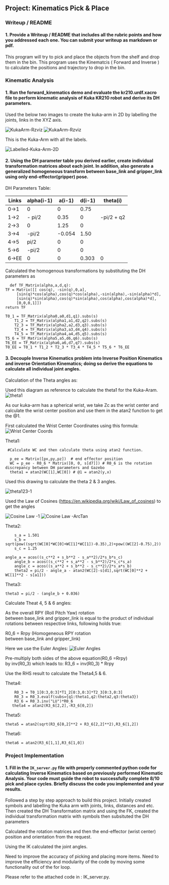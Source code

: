 
## Project: Kinematics Pick & Place

### Writeup / README

#### 1. Provide a Writeup / README that includes all the rubric points and how you addressed each one.  You can submit your writeup as markdown or pdf.  

This program will try to pick and place the objects from the shelf and drop them in the bin.
This program uses the Kinematcis ( Forward and Inverse ) to calculate the positions and trajectory to drop in the bin.

[//]: # (Image References)

[image1]: ./images/Kuka-Arm1.PNG
[image2]: ./images/Kuka-Arm2.PNG
[image3]: ./images/Label-Kuka-Arm.jpg
[image4]: ./images/Theta-angles-1-2-3.PNG
[image5]: ./images/ik-copy.png
[image6]: ./images/l21-l-inverse-kinematics-01.png
[image7]: ./images/WC-coords.png
[image8]: ./images/l20-inverse-kinematics-02.png
[image9]: ./images/law-cosines-arctan.PNG
[image10]: ./images/law-cosines-1.png
[image11]: ./images/EulerAngles.png

### Kinematic Analysis
#### 1. Run the forward_kinematics demo and evaluate the kr210.urdf.xacro file to perform kinematic analysis of Kuka KR210 robot and derive its DH parameters.

Used the below two images to create the kuka-arm in 2D by labelling the joints, links in the XYZ axis.

![KukaArm-Rzviz][image1]     ![KukaArm-Rzviz][image2] 


This is the Kuka-Arm with all the labels.

![Labelled-Kuka-Arm-2D][image3] 



#### 2. Using the DH parameter table you derived earlier, create individual transformation matrices about each joint. In addition, also generate a generalized homogeneous transform between base_link and gripper_link using only end-effector(gripper) pose.

DH Parameters Table:

Links | alpha(i-1) | a(i-1) | d(i-1) | theta(i)
--- | --- | --- | --- | ---
0->1 | 0 | 0 | 0.75 | 
1->2 | - pi/2 | 0.35 | 0 | -pi/2 + q2
2->3 | 0 | 1.25 | 0 | 
3->4 |  -pi/2 | -0.054 | 1.50 | 
4->5 | pi/2 | 0 | 0 | 
5->6 | -pi/2 | 0 | 0 | 
6->EE | 0 | 0 | 0.303 | 0

Calculated the homogenous transformations by substituting the DH parameters as 

      def TF_Matrix(alpha,a,d,q):
	TF = Matrix([[ cos(q), -sin(q),0,a],
	     [sin(q)*cos(alpha),cos(q)*cos(alpha),-sin(alpha),-sin(alpha)*d],
	     [sin(q)*sin(alpha),cos(q)*sin(alpha),cos(alpha),cos(alpha)*d],
	     [0,0,0,1]])
	return TF
	
 	T0_1 = TF_Matrix(alpha0,a0,d1,q1).subs(s)
    	T1_2 = TF_Matrix(alpha1,a1,d2,q2).subs(s)
    	T2_3 = TF_Matrix(alpha2,a2,d3,q3).subs(s)
        T3_4 = TF_Matrix(alpha3,a3,d4,q4).subs(s)
        T4_5 = TF_Matrix(alpha4,a4,d5,q5).subs(s)
	T5_6 = TF_Matrix(alpha5,a5,d6,q6).subs(s)
	T6_EE = TF_Matrix(alpha6,a6,d7,q7).subs(s)
	T0_EE = T0_1 * T1_2 * T2_3 * T3_4 * T4_5 * T5_6 * T6_EE
    
        
#### 3. Decouple Inverse Kinematics problem into Inverse Position Kinematics and inverse Orientation Kinematics; doing so derive the equations to calculate all individual joint angles.

Calculation of the Theta angles as:


Used this diagram as reference to calculate the theta1 for the Kuka-Aram.
![theta1][image6]

As our kuka-arm has a spherical wrist, we take Zc as the wrist center and calculate the wrist center position and use them in the atan2 function to get the @1.

First calculated the Wrist Center Coordinates using this formula:
![Wrist Center Coords][image7]


Theta1:
     
     #Calculate WC and then calculate theta using atan2 function.
      
      p_ee = Matrix([px,py,pz])  # end effector position
      WC = p_ee - R0_6 * Matrix([0, 0, s[d7]]) # R0_6 is the rotation discrepancy between DH parameters and Gazebo
      theta1 = atan2(WC[1],WC[0]) # @1 = atan2(y,x)



Used this drawing to calculate the theta 2 & 3 angles.

![theta123-1][image5]

Used the Law of Cosines  (https://en.wikipedia.org/wiki/Law_of_cosines) to get the angles

![Cosine Law -1 ][image10]
![Cosine Law -ArcTan][image9]


Theta2:
    
    	s_a = 1.501
        s_b = sqrt(pow((sqrt(WC[0]*WC[0]+WC[1]*WC[1])-0.35),2)+pow((WC[2]-0.75),2))
        s_c = 1.25

	angle_a = acos((s_c**2 + s_b**2 - s_a**2)/2*s_b*s_c)
        angle_b = acos((s_c**2 + s_a**2 - s_b**2)/2*s_c*s_a)
        angle_c = acos((s_a**2 + s_b**2 - s_c**2)/2*s_a*s_b)
        theta2 = pi/2 - angle_a - atan2(WC[2]-s[d1],sqrt(WC[0]**2 + WC[1]**2 - s[a1]))
 
 Theta3:
 
 	theta3 = pi/2 - (angle_b + 0.036)



Calculate Theat 4, 5 & 6 angles:

As the overall RPY (Roll Pitch Yaw) rotation between base_link and gripper_link is equal to the product of individual rotations between respective links, following holds true:

R0_6 = Rrpy (Homogeneous RPY rotation between base_link and gripper_link)

Here we use the Euler Angles:
![Euler Angles][image11]

Pre-multiply both sides of the above equation(R0_6 =Rrpy) by inv(R0_3) which leads to:
R3_6 = inv(R0_3) * Rrpy



Use the RHS result to calculate the Theta4,5 & 6.


Theta4:
       
       	R0_3 = T0_1[0:3,0:3]*T1_2[0:3,0:3]*T2_3[0:3,0:3]
        R0_3 = R0_3.evalf(subs={q1:theta1,q2:theta2,q3:theta3})
        R3_6 = R0_3.inv("LU")*R0_6
       theta4 = atan2(R3_6[2,2],-R3_6[0,2])
  
  Theta5:
  
  	theta5 = atan2(sqrt(R3_6[0,2]**2 + R3_6[2,2]**2),R3_6[1,2])
  
  Theta6:
  
  	theta6 = atan2(R3_6[1,1],R3_6[1,0])




### Project Implementation

#### 1. Fill in the `IK_server.py` file with properly commented python code for calculating Inverse Kinematics based on previously performed Kinematic Analysis. Your code must guide the robot to successfully complete 8/10 pick and place cycles. Briefly discuss the code you implemented and your results. 

Followed a step by step approach to build this project.
Initially created symbols and labelling the Kuka arm with joints, links, distances and etc.
Then created the DH Transformation matrix and using the FK, created the individual transformation matrix with symbols then subsituted the DH parameters

Calculated the rotation matrices and then the end-effector (wrist center) position and orientation from the  request.

Using the IK calculated the joint angles.

Need to improve the accuracy of picking and placing more items.
Need to improve the efficiency and modularity of the code by moving some functionality out of the for loop.

Please refer to the attached code in :  IK_server.py.

